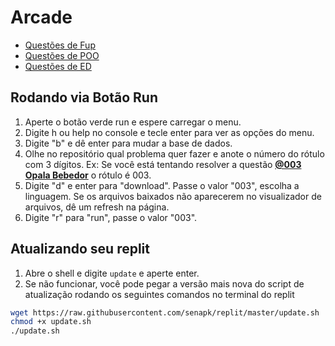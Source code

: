 # Arcade

- [Questões de Fup](https://github.com/qxcodefup/arcade)
- [Questões de POO](https://github.com/qxcodepoo/arcade)
- [Questões de ED](https://github.com/qxcodeed/arcade)

## Rodando via Botão Run
1. Aperte o botão verde run e espere carregar o menu.
2. Digite h ou help no console e tecle enter para ver as opções do menu.
3. Digite "b" e dê enter para mudar a base de dados.
4. Olhe no repositório qual problema quer fazer e anote o número do rótulo com 3 dígitos. Ex: Se você está tentando resolver a questão [**@003 Opala Bebedor**](https://github.com/qxcodefup/moodle/blob/master/base/003/Readme.md#003-l2---opala-bebedor) o rótulo é 003. 
5. Digite "d" e enter para "download". Passe o valor "003", escolha a linguagem. Se os arquivos baixados não aparecerem no visualizador de arquivos, dê um refresh na página.
6. Digite "r" para "run", passe o valor "003".


## Atualizando seu replit

1. Abre o shell e digite `update` e aperte enter.
2. Se não funcionar, você pode pegar a versão mais nova do script de atualização rodando os seguintes comandos no terminal do replit

```bash
wget https://raw.githubusercontent.com/senapk/replit/master/update.sh
chmod +x update.sh
./update.sh
```